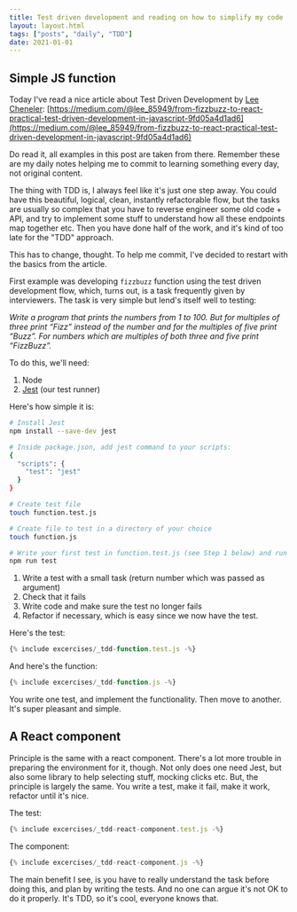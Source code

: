 ```yaml
---
title: Test driven development and reading on how to simplify my code
layout: layout.html
tags: ["posts", "daily", "TDD"]
date: 2021-01-01
---
```


## Simple JS function

Today I've read a nice article about Test Driven Development by [Lee Cheneler](https://medium.com/@lee_85949):
[https://medium.com/@lee_85949/from-fizzbuzz-to-react-practical-test-driven-development-in-javascript-9fd05a4d1ad6](https://medium.com/@lee_85949/from-fizzbuzz-to-react-practical-test-driven-development-in-javascript-9fd05a4d1ad6)

Do read it, all examples in this post are taken from there. Remember these are my daily notes helping me to commit to learning something every day, not original content.

The thing with TDD is, I always feel like it's just one step away. You could have this beautiful, logical, clean, instantly refactorable flow, but the tasks are usually so complex that you have to reverse engineer some old code + API, and try to implement some stuff to understand how all these endpoints map together etc. Then you have done half of the work, and it's kind of too late for the "TDD" approach.

This has to change, thought. To help me commit, I've decided to restart with the basics from the article.

First example was developing `fizzbuzz` function using the test driven development flow, which, turns out, is a task frequently given by interviewers. The task is very simple but lend's itself well to testing:

_Write a program that prints the numbers from 1 to 100. But for multiples of three print “Fizz” instead of the number and for the multiples of five print “Buzz”. For numbers which are multiples of both three and five print “FizzBuzz”._

To do this, we'll need:

1. Node
2. [Jest](https://jestjs.io/docs/en/getting-started.html) (our test runner)

Here's how simple it is:

```bash
# Install Jest
npm install --save-dev jest

# Inside package.json, add jest command to your scripts:
{
  "scripts": {
    "test": "jest"
  }
}

# Create test file
touch function.test.js

# Create file to test in a directory of your choice
touch function.js

# Write your first test in function.test.js (see Step 1 below) and run Jest to see it fail:
npm run test
```

1. Write a test with a small task (return number which was passed as argument)
2. Check that it fails
3. Write code and make sure the test no longer fails
4. Refactor if necessary, which is easy since we now have the test.

Here's the test:

```js
{% include excercises/_tdd-function.test.js -%}
```

And here's the function:

```js
{% include excercises/_tdd-function.js -%}
```

You write one test, and implement the functionality. Then move to another. It's super pleasant and simple.

## A React component

Principle is the same with a react component. There's a lot more trouble in preparing the environment for it, though. Not only does one need Jest, but also some library to help selecting stuff, mocking clicks etc. But, the principle is largely the same. You write a test, make it fail, make it work, refactor until it's nice.

The test:

```js
{% include excercises/_tdd-react-component.test.js -%}
```

The component:

```js
{% include excercises/_tdd-react-component.js -%}
```

The main benefit I see, is you have to really understand the task before doing this, and plan by writing the tests. And no one can argue it's not OK to do it properly. It's TDD, so it's cool, everyone knows that.
